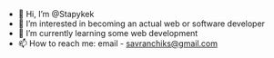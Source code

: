 - 👋 Hi, I’m @Stapykek
- 👀 I’m interested in becoming an actual web or software developer
- 🌱 I’m currently learning some web development
- 📫 How to reach me: email - savranchiks@gmail.com



